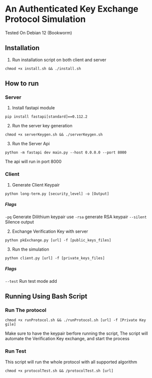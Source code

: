 # An Authenticated Key Exchange Protocol Simulation
Tested On Debian 12 (Bookworm)

## Installation
1. Run installation script  on both client and server
```
chmod +x install.sh && ./install.sh
```

## How to run
### Server
1. Install fastapi module
```
pip install fastapi[standard]==0.112.2
```
2. Run the server key generation
```
chmod +x serverKeygen.sh && ./serverKeygen.sh
```

3. Run the Server Api
```
python -m fastapi dev main.py --host 0.0.0.0 --port 8000
```
The api will run in port 8000

### Client
1. Generate Client Keypair
```
python long-term.py [security_level] -o [Output]
```
##### Flags
`-pq` Generate Dilithium keypair use 
`-rsa`  generate RSA keypair 
`--silent` Silence output

2. Exchange Verification Key with server
```
python pkExchange.py [url] -f [public_keys_files]
```

3. Run the simulation
```
python client.py [url] -f [private_keys_files]
```
##### Flags
`--test` Run test mode add

## Running Using Bash Script
### Run The protocol
```
chmod +x runProtocol.sh && ./runProtocol.sh [url] -f [Private Key gile]
```
Make sure to have the keypair berfore running the script, The script will automate the Verification Key exchange, and start the process
### Run Test
This script will run the whole protocol with all supported algorithm
```
chmod +x protocolTest.sh && /protocolTest.sh [url]
```
